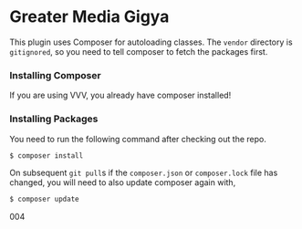 # Greater Media Gigya

This plugin uses Composer for autoloading classes. The `vendor`
directory is `gitignored`, so you need to tell composer to fetch the
packages first.

### Installing Composer

If you are using VVV, you already have composer installed!

### Installing Packages

You need to run the following command after checking out the repo.

```bash
$ composer install
```

On subsequent `git pull`s if the `composer.json` or `composer.lock` file
has changed, you will need to also update composer again with,

```bash
$ composer update
```

004

